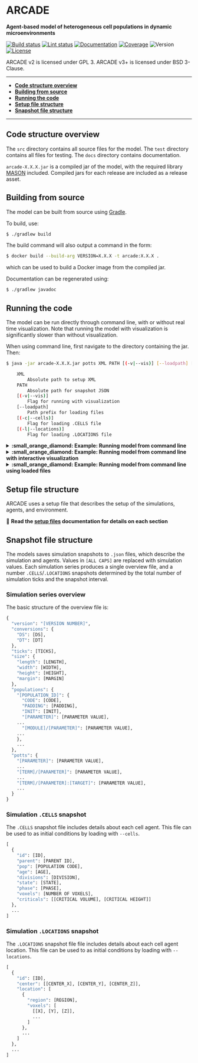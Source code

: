 # ARCADE

**Agent-based model of heterogeneous cell populations in dynamic microenvironments**

[![Build status](https://bagherilab.github.io/ARCADE/badges/build.svg)](https://github.com/bagherilab/ARCADE/actions?query=workflow%3Abuild)
[![Lint status](https://bagherilab.github.io/ARCADE/badges/lint.svg)](https://github.com/bagherilab/ARCADE/actions?query=workflow%3Alint)
[![Documentation](https://bagherilab.github.io/ARCADE/badges/documentation.svg)](https://bagherilab.github.io/ARCADE/)
[![Coverage](https://bagherilab.github.io/ARCADE/badges/coverage.svg)](https://bagherilab.github.io/ARCADE/_coverage/)
![Version](https://bagherilab.github.io/ARCADE/badges/version.svg)
[![License](https://bagherilab.github.io/ARCADE/badges/license.svg)](https://github.com/bagherilab/ARCADE/blob/develop/LICENSE)

ARCADE v2 is licensed under GPL 3. ARCADE v3+ is licensed under BSD 3-Clause.

---

- **[Code structure overview](#code-structure-overview)**
- **[Building from source](#building-from-source)**
- **[Running the code](#running-the-code)**
- **[Setup file structure](#setup-file-structure)**
- **[Snapshot file structure](#snapshot-file-structure)**

---

## Code structure overview

The `src` directory contains all source files for the model.
The `test` directory contains all files for testing.
The `docs` directory contains documentation.

`arcade-X.X.X.jar` is a compiled jar of the model, with the required library [MASON](https://cs.gmu.edu/~eclab/projects/mason/) included.
Compiled jars for each release are included as a release asset.

## Building from source

The model can be built from source using [Gradle](https://gradle.org/).

To build, use:

```bash
$ ./gradlew build
```

The build command will also output a command in the form:

```bash
$ docker build --build-arg VERSION=X.X.X -t arcade:X.X.X .
```

which can be used to build a Docker image from the compiled jar.

Documentation can be regenerated using:

```bash
$ ./gradlew javadoc
```

## Running the code

The model can be run directly through command line, with or without real time visualization.
Note that running the model with visualization is significantly slower than without visualization.

When using command line, first navigate to the directory containing the jar.
Then:

```bash
$ java -jar arcade-X.X.X.jar potts XML PATH [(-v|--vis)] [--loadpath] [(-c|--cells)] [(-l|--locations)]

    XML
        Absolute path to setup XML
    PATH
        Absolute path for snapshot JSON
    [(-v|--vis)]
        Flag for running with visualization
    [--loadpath]
        Path prefix for loading files
    [(-c|--cells)]
        Flag for loading .CELLS file
    [(-l|--locations)]
        Flag for loading .LOCATIONS file
```

<details>
<summary><strong>:small_orange_diamond: Example: Running model from command line </strong></summary>

```bash
$ java -jar arcade.jar potts /path/to/setup.xml /path/to/output/
```

</details>

<details>
<summary><strong>:small_orange_diamond: Example: Running model from command line with interactive visualization</strong></summary>

```bash
$ java -jar arcade.jar potts /path/to/setup.xml /path/to/output/ --vis
```

</details>

<details>
<summary><strong>:small_orange_diamond: Example: Running model from command line using loaded files</strong></summary>

```bash
$ java -jar arcade.jar potts /path/to/setup.xml /path/to/output/ --loadpath /path/to/load/files --cells --locations
```

</details>

## Setup file structure

ARCADE uses a setup file that describes the setup of the simulations, agents, and environment.

:small_orange_diamond: **Read the [setup files](https://bagherilab.github.io/ARCADE/setup) documentation for details on each section**

## Snapshot file structure

The models saves simulation snapshots to `.json` files, which describe the simulation and agents.
Values in `[ALL CAPS]` are replaced with simulation values.
Each simulation series produces a single overview file, and a number `.CELLS`/`.LOCATIONS` snapshots determined by the total number of simulation ticks and the snapshot interval.

### Simulation series overview

The basic structure of the overview file is:

```python
{
  "version": "[VERSION NUMBER]",
  "conversions": {
    "DS": [DS],
    "DT": [DT]
  },
  "ticks": [TICKS],
  "size": {
    "length": [LENGTH],
    "width": [WIDTH],
    "height": [HEIGHT],
    "margin": [MARGIN]
  },
  "populations": {
    "[POPULATION_ID]": {
      "CODE": [CODE],
      "PADDING": [PADDING],
      "INIT": [INIT],
      "[PARAMETER]": [PARAMETER VALUE],
    ...
      "[MODULE]/[PARAMETER]": [PARAMETER VALUE],
    ...
    },
    ...
  },
  "potts": {
    "[PARAMETER]": [PARAMETER VALUE],
    ...
    "[TERM]/[PARAMETER]": [PARAMETER VALUE],
    ...
    "[TERM]/[PARAMETER]:[TARGET]": [PARAMETER VALUE],
    ...
  }
}
```

### Simulation `.CELLS` snapshot

The `.CELLS` snapshot file includes details about each cell agent.
This file can be used to as initial conditions by loading with `--cells`.

```python
[
  {
    "id": [ID],
    "parent": [PARENT ID],
    "pop": [POPULATION CODE],
    "age": [AGE],
    "divisions": [DIVISION],
    "state": [STATE],
    "phase": [PHASE],
    "voxels": [NUMBER OF VOXELS],
    "criticals": [[CRITICAL VOLUME], [CRITICAL HEIGHT]]
  },
  ...
]
```

### Simulation `.LOCATIONS` snapshot

The `.LOCATIONS` snapshot file file includes details about each cell agent location.
This file can be used to as initial conditions by loading with `--locations`.

```python
[
  {
    "id": [ID],
    "center": [[CENTER_X], [CENTER_Y], [CENTER_Z]],
    "location": [
      {
        "region": [REGION],
        "voxels": [
          [[X], [Y], [Z]],
          ...
        ]
      },
      ...
    ]
  },
  ...
]
```
